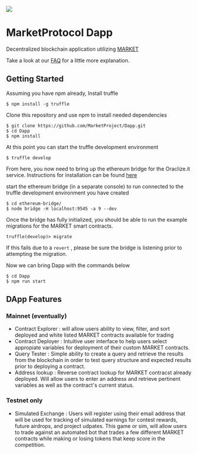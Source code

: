 <img src="https://image.ibb.co/nANcyR/logo_MARKET_banner_2.png" align="middle">

# MarketProtocol Dapp
Decentralized blockchain application utilizing [MARKET](https://github.com/MarketProject/MarketProtocol)

Take a look at our [FAQ](https://github.com/MarketProject/MarketProtocol/wiki/Frequently-Asked-Questions) for a little more explanation.

## Getting Started
Assuming you have npm already, Install truffle
```
$ npm install -g truffle
```
Clone this repository and use npm to install needed dependencies
```
$ git clone https://github.com/MarketProject/Dapp.git
$ cd Dapp
$ npm install
```
At this point you can start the truffle development environment
```
$ truffle develop
```

From here, you now need to bring up the ethereum bridge for the Oraclize.it service.  Instructions for installation can be found [here](https://github.com/MarketProject/ethereum-bridge) 

start the ethereum bridge (in a separate console) to run connected
to the truffle development environment you have created
```
$ cd ethereum-bridge/
$ node bridge -H localhost:9545 -a 9 --dev
```
Once the bridge has fully initialized, you should be able to run the example migrations for the MARKET smart contracts.

```
truffle(develop)> migrate
```
If this fails due to a `revert` , please be sure the bridge is listening prior to attempting the migration.

Now we can bring Dapp with the commands below

```
$ cd Dapp
$ npm run start
```
## DApp Features

### Mainnet (eventually)
* Contract Explorer : will allow users ability to view, filter, and sort deployed and white listed MARKET contracts available for trading
* Contract Deployer : Intuitive user interface to help users select appropiate variables for deployment of their custom MARKET contracts.
* Query Tester : Simple ability to create a query and retrieve the results from the blockchain in order to test query structure and expected results prior to deploying a contract.
* Address lookup : Reverse contract lookup for MARKET contracst already deployed.  Will allow users to enter an address and retrieve pertinent variables as well as the contract's current status.

### Testnet only
* Simulated Exchange : Users will register using their email address that will be used for tracking of simulated earnings for contest rewards, future airdrops, and project udpates.  This game or sim, will allow users to trade against an automated bot that trades a few different MARKET contracts while making or losing tokens that keep score in the competition.
